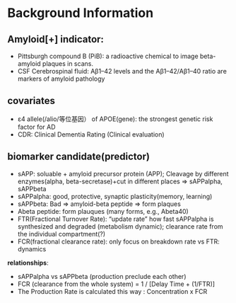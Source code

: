 
# Background Information

## Amyloid[+] indicator:
- Pittsburgh compound B (PiB): a radioactive chemical to image beta-amyloid plaques in scans.
- CSF Cerebrospinal fluid: Aβ1–42 levels and the Aβ1–42/Aβ1–40 ratio are markers of amyloid pathology

## covariates
- ε4 allele(/alio/等位基因） of APOE(gene): the strongest genetic risk factor for AD
- CDR: Clinical Dementia Rating (Clinical evaluation)

## biomarker candidate(predictor)
- sAPP: soluable + amyloid precursor protein (APP); Cleavage by different enzymes(alpha, beta-secretase)+cut in different places => sAPPalpha, sAPPbeta
- sAPPalpha: good, protective, synaptic plasticity(memory, learning)
- sAPPbeta: Bad => amyloid-beta peptide => form plaques
- Abeta peptide: form plauques (many forms, e.g., Abeta40)
- FTR(Fractional Turnover Rate): “update rate” how fast sAPPalpha is synthesized and degraded (metabolism dynamic); clearance rate from the individual compartment(?)
- FCR(fractional clearance rate): only focus on breakdown rate vs FTR: dynamics

**relationships**:
- sAPPalpha vs sAPPbeta (production preclude each other)
- FCR (clearance from the whole system) = 1 / [Delay Time + (1/FTR)]
- The Production Rate is calculated this way : Concentration x FCR

